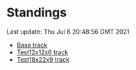 # Standings

Last update: Thu Jul  8 20:48:56 GMT 2021

* [Base track](comps/Base/2021-07-08/standings.md)
* [Test12x12x6 track](comps/Test12x12x6/2021-07-08/standings.md)
* [Test18x22x9 track](comps/Test18x22x9/2021-07-08/standings.md)
